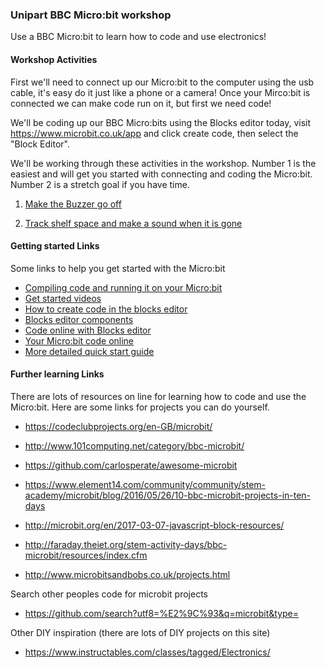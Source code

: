 ### Unipart BBC Micro:bit workshop

Use a BBC Micro:bit to learn how to code and use electronics!

#### Workshop Activities
First we'll need to connect up our Micro:bit to the computer using the usb cable, it's easy do it just like a phone or a camera! Once your Mirco:bit is connected we can make code run on it, but first we need code!

We'll be coding up our BBC Micro:bits using the Blocks editor today, visit https://www.microbit.co.uk/app and click create code, then select the "Block Editor".

We'll be working through these activities in the workshop. Number 1 is the easiest and will get you started with connecting and coding the Micro:bit. Number 2 is a stretch goal if you have time.

1. [Make the Buzzer go off](https://github.com/camallen/unipart_bbc_microbit/blob/master/activity_1.md)

1. [Track shelf space and make a sound when it is gone](https://github.com/camallen/unipart_bbc_microbit/blob/master/activity_2.md)

#### Getting started Links

Some links to help you get started with the Micro:bit
+ [Compiling code and running it on your Micro:bit](https://www.microbit.co.uk/device/usb)
+ [Get started videos](https://www.microbit.co.uk/getting-started)
+ [How to create code in the blocks editor](https://www.microbit.co.uk/blocks/editor)
+ [Blocks editor components](https://www.microbit.co.uk/blocks/contents)
+ [Code online with Blocks editor](https://pxt.microbit.org/?lang=en)
+ [Your Micro:bit code online](https://www.microbit.co.uk/app)
+ [More detailed quick start guide](https://microbit0.blob.core.windows.net/pub/tovulwsd/Quick-Start-Guide-for-Teachers.pdf)

#### Further learning Links

There are lots of resources on line for learning how to code and use the Micro:bit. Here are some links for projects you can do yourself.

+ https://codeclubprojects.org/en-GB/microbit/

+ http://www.101computing.net/category/bbc-microbit/

+ https://github.com/carlosperate/awesome-microbit

+ https://www.element14.com/community/community/stem-academy/microbit/blog/2016/05/26/10-bbc-microbit-projects-in-ten-days

+ http://microbit.org/en/2017-03-07-javascript-block-resources/

+ http://faraday.theiet.org/stem-activity-days/bbc-microbit/resources/index.cfm

+ http://www.microbitsandbobs.co.uk/projects.html

Search other peoples code for microbit projects
+ https://github.com/search?utf8=%E2%9C%93&q=microbit&type=

Other DIY inspiration (there are lots of DIY projects on this site)
+ https://www.instructables.com/classes/tagged/Electronics/
